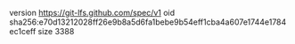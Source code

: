 version https://git-lfs.github.com/spec/v1
oid sha256:e70d13212028ff26e9b8a5d6fa1bebe9b54eff1cba4a607e1744e1784ec1ceff
size 3388
